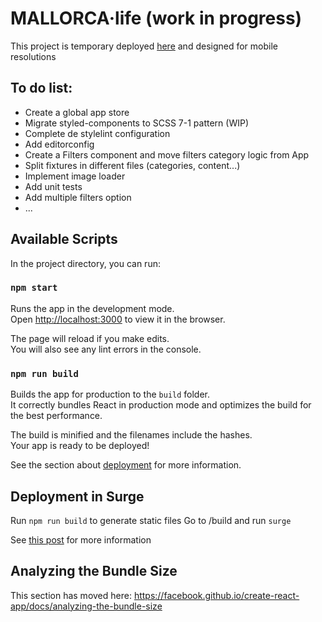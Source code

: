 # MALLORCA·life (work in progress)

This project is temporary deployed [here](http://mallorca-life.surge.sh/) and designed for mobile resolutions

## To do list:
* Create a global app store
* Migrate styled-components to SCSS 7-1 pattern (WIP)
* Complete de stylelint configuration
* Add editorconfig
* Create a Filters component and move filters category logic from App
* Split fixtures in different files (categories, content...)
* Implement image loader
* Add unit tests
* Add multiple filters option
* ...
## Available Scripts

In the project directory, you can run:

### `npm start`

Runs the app in the development mode.<br />
Open [http://localhost:3000](http://localhost:3000) to view it in the browser.

The page will reload if you make edits.<br />
You will also see any lint errors in the console.

### `npm run build`

Builds the app for production to the `build` folder.<br />
It correctly bundles React in production mode and optimizes the build for the best performance.

The build is minified and the filenames include the hashes.<br />
Your app is ready to be deployed!

See the section about [deployment](https://facebook.github.io/create-react-app/docs/deployment) for more information.

## Deployment in Surge

Run `npm run build` to generate static files
Go to /build and run `surge`

See [this post](https://daveceddia.com/deploy-create-react-app-surge/) for more information

## Analyzing the Bundle Size

This section has moved here: https://facebook.github.io/create-react-app/docs/analyzing-the-bundle-size
